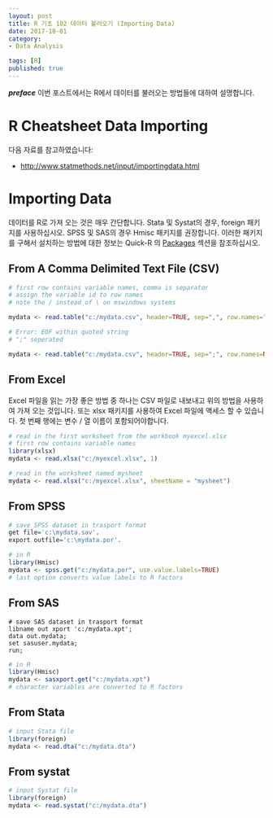 ```yaml
---
layout: post  
title: R 기초 102 데이터 불러오기 (Importing Data)  
date: 2017-10-01  
category:
- Data Analysis  

tags: [R]  
published: true  
---
```


***preface*** 이번 포스트에서는 R에서 데이터를 불러오는 방법들에 대하여 설명합니다.

# R Cheatsheet Data Importing

다음 자료를 참고하였습니다:  
- http://www.statmethods.net/input/importingdata.html

# Importing Data

데이터를 R로 가져 오는 것은 매우 간단합니다. Stata 및 Systat의 경우, foreign 패키지를 사용하십시오. SPSS 및 SAS의 경우 Hmisc 패키지를 권장합니다. 이러한 패키지를 구해서 설치하는 방법에 대한 정보는 Quick-R 의 [Packages](http://www.statmethods.net/interface/packages.html) 섹션을 참조하십시오.

## From A Comma Delimited Text File (CSV)

```r
# first row contains variable names, comma is separator
# assign the variable id to row names
# note the / instead of \ on mswindows systems

mydata <- read.table("c:/mydata.csv", header=TRUE, sep=",", row.names="id")

# Error: EOF within quoted string
# ";" seperated

mydata <- read.table("c:/mydata.csv", header=TRUE, sep=";", row.names=NULL, quote="", stringsAsFactors=FALSE, nrows=1000)
```

## From Excel

Excel 파일을 읽는 가장 좋은 방법 중 하나는 CSV 파일로 내보내고 위의 방법을 사용하여 가져 오는 것입니다. 또는 xlsx 패키지를 사용하여 Excel 파일에 액세스 할 수 있습니다. 첫 번째 행에는 변수 / 열 이름이 포함되어야합니다.

```r
# read in the first worksheet from the workbook myexcel.xlsx
# first row contains variable names
library(xlsx)
mydata <- read.xlsx("c:/myexcel.xlsx", 1)

# read in the worksheet named mysheet
mydata <- read.xlsx("c:/myexcel.xlsx", sheetName = "mysheet")
```


## From SPSS

```r
# save SPSS dataset in trasport format
get file='c:\mydata.sav'.
export outfile='c:\mydata.por'.

# in R
library(Hmisc)
mydata <- spss.get("c:/mydata.por", use.value.labels=TRUE)
# last option converts value labels to R factors
```

## From SAS

```SAS
# save SAS dataset in trasport format
libname out xport 'c:/mydata.xpt';
data out.mydata;
set sasuser.mydata;
run;
```

```r
# in R
library(Hmisc)
mydata <- sasxport.get("c:/mydata.xpt")
# character variables are converted to R factors
```

## From Stata

```r
# input Stata file
library(foreign)
mydata <- read.dta("c:/mydata.dta")
```

## From systat

```r
# input Systat file
library(foreign)
mydata <- read.systat("c:/mydata.dta")
```
